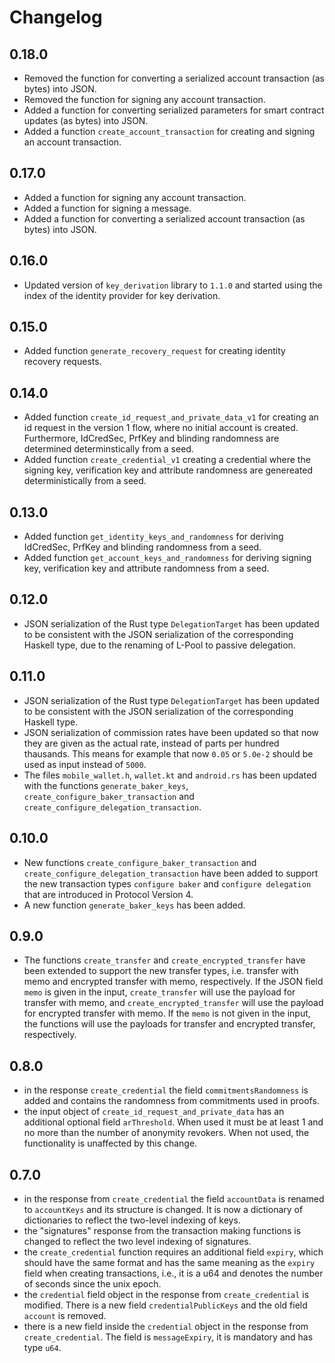 # Changelog

## 0.18.0
- Removed the function for converting a serialized account transaction (as bytes) into JSON.
- Removed the function for signing any account transaction.
- Added a function for converting serialized parameters for smart contract updates (as bytes) into JSON.
- Added a function `create_account_transaction` for creating and signing an account transaction.

## 0.17.0
- Added a function for signing any account transaction.
- Added a function for signing a message.
- Added a function for converting a serialized account transaction (as bytes) into JSON.

## 0.16.0
- Updated version of `key_derivation` library to `1.1.0` and started using the index of the identity provider for key derivation.

## 0.15.0
- Added function `generate_recovery_request` for creating identity recovery requests.

## 0.14.0
- Added function `create_id_request_and_private_data_v1` for creating an id request in the version 1 flow, where
  no initial account is created. Furthermore, IdCredSec, PrfKey and blinding randomness are determined determinstically from a seed.
- Added function `create_credential_v1` creating a credential where the signing key, verification key and attribute randomness
  are genereated deterministically from a seed.

## 0.13.0
- Added function `get_identity_keys_and_randomness` for deriving IdCredSec, PrfKey and blinding randomness from a seed.
- Added function `get_account_keys_and_randomness` for deriving signing key, verification key and attribute randomness from a seed.

## 0.12.0
  - JSON serialization of the Rust type `DelegationTarget` has been updated to be consistent with the JSON serialization of the corresponding Haskell type, due to the renaming of L-Pool to passive delegation.

## 0.11.0
  - JSON serialization of the Rust type `DelegationTarget` has been updated to be consistent with the JSON serialization of the corresponding Haskell type.
  - JSON serialization of commission rates have been updated so that now they are given as the actual rate,
    instead of parts per hundred thausands. This means for example that now `0.05` or `5.0e-2` should be used as input
    instead of `5000`.
  - The files `mobile_wallet.h`, `wallet.kt` and `android.rs` has been updated with the functions `generate_baker_keys`,
    `create_configure_baker_transaction` and `create_configure_delegation_transaction`.

## 0.10.0
  - New functions `create_configure_baker_transaction` and `create_configure_delegation_transaction`
    have been added to support the new transaction types `configure baker` and `configure delegation`
    that are introduced in Protocol Version 4.
  - A new function `generate_baker_keys` has been added.

## 0.9.0
   - The functions `create_transfer` and `create_encrypted_transfer` have been extended to support
     the new transfer types, i.e. transfer with memo and encrypted transfer with memo, respectively.
     If the JSON field `memo` is given in the input, `create_transfer` will use the payload for
     transfer with memo, and `create_encrypted_transfer` will use the payload for encrypted transfer
    with memo. If the `memo` is not given in the input, the functions will use the payloads for transfer
    and encrypted transfer, respectively. 

## 0.8.0
   - in the response `create_credential` the field `commitmentsRandomness` is added and
     contains the randomness from commitments used in proofs.
   - the input object of `create_id_request_and_private_data` has an additional optional field `arThreshold`.
     When used it must be at least 1 and no more than the number of anonymity revokers.
     When not used, the functionality is unaffected by this change.

## 0.7.0
   - in the response from `create_credential` the field `accountData` is renamed to
     `accountKeys` and its structure is changed. It is now a dictionary of
     dictionaries to reflect the two-level indexing of keys.
   - the "signatures" response from the transaction making functions is changed to
     reflect the two level indexing of signatures.
   - the `create_credential` function requires an additional field `expiry`, which
     should have the same format and has the same meaning as the `expiry` field
     when creating transactions, i.e., it is a u64 and denotes the number of
     seconds since the unix epoch.
   - the `credential` field object in the response from `create_credential` is modified.
     There is a new field `credentialPublicKeys` and the old field `account` is removed.
   - there is a new field inside the `credential` object in the response from `create_credential`.
     The field is `messageExpiry`, it is mandatory and has type `u64`.
